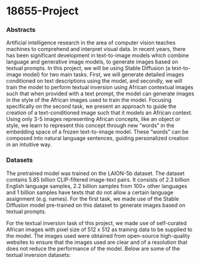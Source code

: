 # 18655-Project

### Abstracts
Artificial intelligence research in the area of computer vision teaches machines to comprehend and interpret visual data. In recent years, there has been significant development in text-to-image models which combine language and generative image models, to generate images based on textual prompts. In this project, we will be using Stable Diffusion (a text-to-image model) for two main tasks. First, we will generate detailed images conditioned on text descriptions using the model, and secondly, we will train the model to perform textual inversion using African contextual images such that when provided with a text prompt, the model can generate images in the style of the African images used to train the model. Focusing specifically on the second task, we present an approach to guide the creation of a text-conditioned image such that it models an African context. Using only 3-5 images representing African concepts, like an object or style, we learn to represent this concept through new “words” in the embedding space of a frozen text-to-image model. These “words” can be composed into natural language sentences, guiding personalized creation in an intuitive way.


### Datasets
The pretrained model was trained on the LAION-5b dataset. The dataset contains 5.85 billion CLIP-filtered image-text pairs. It consists of 2.3 billion English language samples, 2.2 billion samples from 100+ other languages and 1 billion samples have texts that do not allow a certain language assignment (e.g. names). For the first task, we made use of the Stable Diffusion model pre-trained on this dataset to generate images based on textual prompts. 

For the textual inversion task of this project, we made use of self-curated African images with pixel size of 512 x 512 as training data to be supplied to the model. The images used were obtained from open-source high-quality websites to ensure that the images used are clear and of a resolution that does not reduce the performance of the model. Below are some of the textual inversion datasets: 
